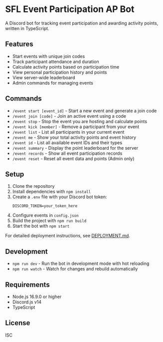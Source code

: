 # SFL Event Participation AP Bot

A Discord bot for tracking event participation and awarding activity points, written in TypeScript.

## Features

- Start events with unique join codes
- Track participant attendance and duration
- Calculate activity points based on participation time
- View personal participation history and points
- View server-wide leaderboard
- Admin commands for managing events

## Commands

- `/event start [event_id]` - Start a new event and generate a join code
- `/event join [code]` - Join an active event using a code
- `/event stop` - Stop the event you are hosting and calculate points
- `/event kick [member]` - Remove a participant from your event
- `/event list` - List all participants in your current event
- `/event me` - Show your total activity points and event history
- `/event id` - List all available event IDs and their types
- `/event summary` - Display the point leaderboard for the server
- `/event records` - Show all event participation records
- `/event reset` - Reset all event data and points (Admin only)

## Setup

1. Clone the repository
2. Install dependencies with `npm install`
3. Create a `.env` file with your Discord bot token:
   ```
   DISCORD_TOKEN=your_token_here
   ```
4. Configure events in `config.json`
5. Build the project with `npm run build`
6. Start the bot with `npm start`

For detailed deployment instructions, see [DEPLOYMENT.md](DEPLOYMENT.md).

## Development

- `npm run dev` - Run the bot in development mode with hot reloading
- `npm run watch` - Watch for changes and rebuild automatically

## Requirements

- Node.js 16.9.0 or higher
- Discord.js v14
- TypeScript

## License

ISC